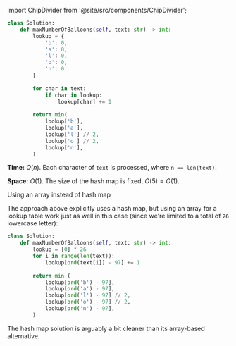 import ChipDivider from '@site/src/components/ChipDivider';

```python
class Solution:
    def maxNumberOfBalloons(self, text: str) -> int:
        lookup = {
            'b': 0,
            'a': 0,
            'l': 0,
            'o': 0,
            'n': 0
        }
        
        for char in text:
            if char in lookup:
                lookup[char] += 1
                
        return min(
            lookup['b'],
            lookup['a'],
            lookup['l'] // 2,
            lookup['o'] // 2,
            lookup['n'],
        )
```

**Time:** $O(n)$. Each character of `text` is processed, where `n == len(text)`.

**Space:** $O(1)$. The size of the hash map is fixed, $O(5) = O(1)$.

<ChipDivider>Using an array instead of hash map</ChipDivider> 

The approach above explicitly uses a hash map, but using an array for a lookup table work just as well in this case (since we're limited to a total of `26` lowercase letter):

```python
class Solution:
    def maxNumberOfBalloons(self, text: str) -> int:
        lookup = [0] * 26
        for i in range(len(text)):
            lookup[ord(text[i]) - 97] += 1
            
        return min (
            lookup[ord('b') - 97],
            lookup[ord('a') - 97],
            lookup[ord('l') - 97] // 2,
            lookup[ord('o') - 97] // 2,
            lookup[ord('n') - 97],
        )
```

The hash map solution is arguably a bit cleaner than its array-based alternative.
